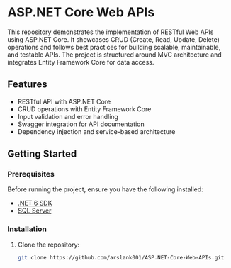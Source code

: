 # ASP.NET Core Web APIs

This repository demonstrates the implementation of RESTful Web APIs using ASP.NET Core. It showcases CRUD (Create, Read, Update, Delete) operations and follows best practices for building scalable, maintainable, and testable APIs. The project is structured around MVC architecture and integrates Entity Framework Core for data access.

## Features

- RESTful API with ASP.NET Core
- CRUD operations with Entity Framework Core
- Input validation and error handling
- Swagger integration for API documentation
- Dependency injection and service-based architecture

## Getting Started

### Prerequisites

Before running the project, ensure you have the following installed:

- [.NET 6 SDK](https://dotnet.microsoft.com/download/dotnet/6.0)
- [SQL Server](https://www.microsoft.com/en-us/sql-server/sql-server-downloads)

### Installation

1. Clone the repository:

   ```bash
   git clone https://github.com/arslank001/ASP.NET-Core-Web-APIs.git

